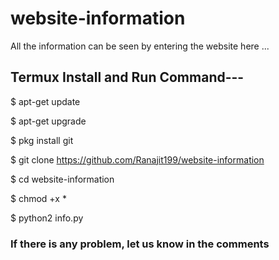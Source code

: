# website-information
All the information can be seen by entering the website here ...
## Termux Install and Run Command---


$ apt-get update

$ apt-get upgrade

$ pkg install git

$ git clone https://github.com/Ranajit199/website-information

$ cd website-information

$ chmod +x *

$ python2 info.py


### If there is any problem, let us know in the comments
